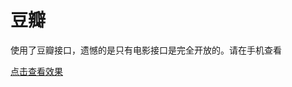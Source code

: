 # 豆瓣
使用了豆瓣接口，遗憾的是只有电影接口是完全开放的。请在手机查看  

<a href="https://byinwind.github.io/TestDemo/douban/view/">点击查看效果</a>
